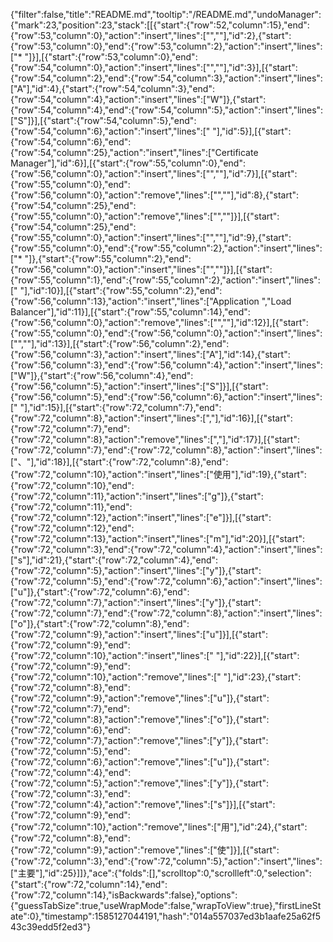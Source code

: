 {"filter":false,"title":"README.md","tooltip":"/README.md","undoManager":{"mark":23,"position":23,"stack":[[{"start":{"row":52,"column":15},"end":{"row":53,"column":0},"action":"insert","lines":["",""],"id":2},{"start":{"row":53,"column":0},"end":{"row":53,"column":2},"action":"insert","lines":["* "]}],[{"start":{"row":53,"column":0},"end":{"row":54,"column":0},"action":"insert","lines":["",""],"id":3}],[{"start":{"row":54,"column":2},"end":{"row":54,"column":3},"action":"insert","lines":["A"],"id":4},{"start":{"row":54,"column":3},"end":{"row":54,"column":4},"action":"insert","lines":["W"]},{"start":{"row":54,"column":4},"end":{"row":54,"column":5},"action":"insert","lines":["S"]}],[{"start":{"row":54,"column":5},"end":{"row":54,"column":6},"action":"insert","lines":[" "],"id":5}],[{"start":{"row":54,"column":6},"end":{"row":54,"column":25},"action":"insert","lines":["Certificate Manager"],"id":6}],[{"start":{"row":55,"column":0},"end":{"row":56,"column":0},"action":"insert","lines":["",""],"id":7}],[{"start":{"row":55,"column":0},"end":{"row":56,"column":0},"action":"remove","lines":["",""],"id":8},{"start":{"row":54,"column":25},"end":{"row":55,"column":0},"action":"remove","lines":["",""]}],[{"start":{"row":54,"column":25},"end":{"row":55,"column":0},"action":"insert","lines":["",""],"id":9},{"start":{"row":55,"column":0},"end":{"row":55,"column":2},"action":"insert","lines":["* "]},{"start":{"row":55,"column":2},"end":{"row":56,"column":0},"action":"insert","lines":["",""]}],[{"start":{"row":55,"column":1},"end":{"row":55,"column":2},"action":"insert","lines":[" "],"id":10}],[{"start":{"row":55,"column":2},"end":{"row":56,"column":13},"action":"insert","lines":["Application ","Load Balancer"],"id":11}],[{"start":{"row":55,"column":14},"end":{"row":56,"column":0},"action":"remove","lines":["",""],"id":12}],[{"start":{"row":55,"column":0},"end":{"row":56,"column":0},"action":"insert","lines":["",""],"id":13}],[{"start":{"row":56,"column":2},"end":{"row":56,"column":3},"action":"insert","lines":["A"],"id":14},{"start":{"row":56,"column":3},"end":{"row":56,"column":4},"action":"insert","lines":["W"]},{"start":{"row":56,"column":4},"end":{"row":56,"column":5},"action":"insert","lines":["S"]}],[{"start":{"row":56,"column":5},"end":{"row":56,"column":6},"action":"insert","lines":[" "],"id":15}],[{"start":{"row":72,"column":7},"end":{"row":72,"column":8},"action":"insert","lines":[","],"id":16}],[{"start":{"row":72,"column":7},"end":{"row":72,"column":8},"action":"remove","lines":[","],"id":17}],[{"start":{"row":72,"column":7},"end":{"row":72,"column":8},"action":"insert","lines":["、"],"id":18}],[{"start":{"row":72,"column":8},"end":{"row":72,"column":10},"action":"insert","lines":["使用"],"id":19},{"start":{"row":72,"column":10},"end":{"row":72,"column":11},"action":"insert","lines":["g"]},{"start":{"row":72,"column":11},"end":{"row":72,"column":12},"action":"insert","lines":["e"]}],[{"start":{"row":72,"column":12},"end":{"row":72,"column":13},"action":"insert","lines":["m"],"id":20}],[{"start":{"row":72,"column":3},"end":{"row":72,"column":4},"action":"insert","lines":["s"],"id":21},{"start":{"row":72,"column":4},"end":{"row":72,"column":5},"action":"insert","lines":["y"]},{"start":{"row":72,"column":5},"end":{"row":72,"column":6},"action":"insert","lines":["u"]},{"start":{"row":72,"column":6},"end":{"row":72,"column":7},"action":"insert","lines":["y"]},{"start":{"row":72,"column":7},"end":{"row":72,"column":8},"action":"insert","lines":["o"]},{"start":{"row":72,"column":8},"end":{"row":72,"column":9},"action":"insert","lines":["u"]}],[{"start":{"row":72,"column":9},"end":{"row":72,"column":10},"action":"insert","lines":[" "],"id":22}],[{"start":{"row":72,"column":9},"end":{"row":72,"column":10},"action":"remove","lines":[" "],"id":23},{"start":{"row":72,"column":8},"end":{"row":72,"column":9},"action":"remove","lines":["u"]},{"start":{"row":72,"column":7},"end":{"row":72,"column":8},"action":"remove","lines":["o"]},{"start":{"row":72,"column":6},"end":{"row":72,"column":7},"action":"remove","lines":["y"]},{"start":{"row":72,"column":5},"end":{"row":72,"column":6},"action":"remove","lines":["u"]},{"start":{"row":72,"column":4},"end":{"row":72,"column":5},"action":"remove","lines":["y"]},{"start":{"row":72,"column":3},"end":{"row":72,"column":4},"action":"remove","lines":["s"]}],[{"start":{"row":72,"column":9},"end":{"row":72,"column":10},"action":"remove","lines":["用"],"id":24},{"start":{"row":72,"column":8},"end":{"row":72,"column":9},"action":"remove","lines":["使"]}],[{"start":{"row":72,"column":3},"end":{"row":72,"column":5},"action":"insert","lines":["主要"],"id":25}]]},"ace":{"folds":[],"scrolltop":0,"scrollleft":0,"selection":{"start":{"row":72,"column":14},"end":{"row":72,"column":14},"isBackwards":false},"options":{"guessTabSize":true,"useWrapMode":false,"wrapToView":true},"firstLineState":0},"timestamp":1585127044191,"hash":"014a557037ed3b1aafe25a62f543c39edd5f2ed3"}